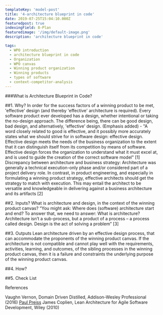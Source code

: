 ```yaml
---
templateKey: 'model-post'
title: '4-architecture blueprint in code'
date: 2019-07-25T15:04:10.000Z
featuredpost: true
indexingField: 8-Plan
featuredimage: '/img/default-image.png'
description: 'architecture blueprint in code'

tags:
  - WPO introduction
  - architecture blueprint in code
  - Organization
  - WPO canvas
  - Winning product organization
  - Winning products
  - types of software
  - context-competitor-analysis
---
```

###What is Architecture Blueprint in Code?




##1. Why?
In order for the success factors of a winning product to be met, 'effective' design (and thereby 'effective' architecture is required). Every software product ever developed has a design, whether intentional or taking the no-design approach. The difference being, there can be good design, bad design, and alternatively, 'effective' design.
(Emphasis added) - "A word closely related to good is effective, and it possibly more accurately states what we should strive for in software design: effective design. Effective design meets the needs of the business organization to the extent that it can distinguish itself from its competition by means of software. Effective design forces the organization to understand what it must excel at, and is used to guide the creation of the correct software model" [1]
Discrepancy between architecture and business strategy: Architecture was generally a technical execution-only phase and/or considered part of a project delivery role. In contrast, in product engineering, and especially in formulating a winning product strategy, effective architects should get the strategy to match with execution. This may entail the architect to be versatile and knowledgeable in delivering against a business architecture and its artifacts [2] 


##2. Inputs?
What is architecture and design, in the context of the winning product canvas?
“You might ask: Where does (software) architecture start and end? To answer that, we need to answer: What is architecture? Architecture isn’t a sub-process, but a product of a process – a process called design. Design is the act of solving a problem” [3]


##3. Outputs
Lean architecture driven by an effective design process, that can accommodate the proponents of the winning product canvas. If the architecture is not compatible and cannot play well with the requirements, activities, learning, and outcomes, of the sibling processes in the winning product canvas, then it is a failure and constraints the underlying purpose of the winning product canvas.


##4. How?



##5. Check List





References

Vaughn Vernon, Domain Driven Distilled, Addison-Wesley Professional (2016)
[Paul Preiss](https://iasaglobal.org/connecting-business-architecture-to-solution-architecture/)
James Coplien, Lean Architecture for Agile Software Development, Wiley (2010)